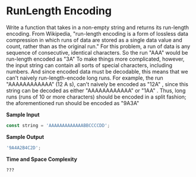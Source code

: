 # RunLength Encoding

Write a function that takes in a non-empty string and returns its run-length encoding.
From Wikipedia, "run-length encoding is a form of lossless data compression in which
runs of data are stored as a single data value and count, rather than as the original
run." For this problem, a run of data is any sequence of consecutive, identical
characters. So the run "AAA" would be run-length encoded as "3A"
To make things more complicated, however, the input string can contain all sorts of
special characters, including numbers. And since encoded data must be decodable, this
means that we can't naively run-length-encode long runs. For example, the run
"AAAAAAAAAAAA" (12 A s), can't naively be encoded as "12A" , since this string can
be decoded as either "AAAAAAAAAAAA" or "1AA" . Thus, long runs (runs of 10 or
more characters) should be encoded in a split fashion; the aforementioned run should
be encoded as "9A3A"

**Sample Input**

```javascript
const string = 'AAAAAAAAAAAAABBCCCCDD';
```

**Sample Output**

```javascript
'9A4A2B4C2D';
```

**Time and Space Complexity**

```bash
???
```
